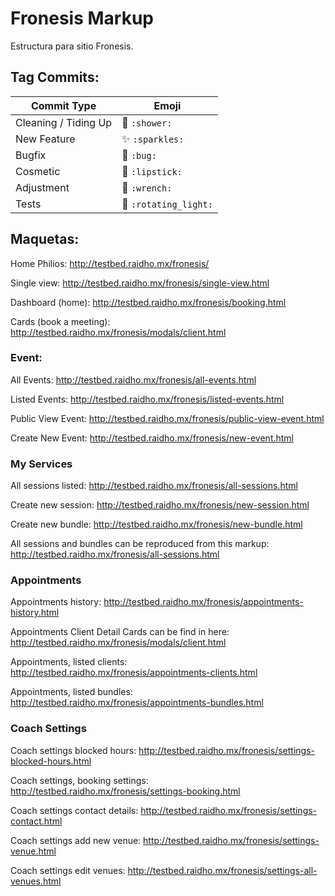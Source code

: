 # Fronesis Markup

Estructura para sitio Fronesis.

## Tag Commits:

Commit Type | Emoji
----------  | -------------
Cleaning / Tiding Up | :shower: `:shower:`
New Feature | :sparkles: `:sparkles:`
Bugfix | :bug: `:bug:`
Cosmetic | :lipstick: `:lipstick:`
Adjustment | :wrench: `:wrench:`
Tests | :rotating_light: `:rotating_light:`

## Maquetas:

Home Philios: http://testbed.raidho.mx/fronesis/

Single view: http://testbed.raidho.mx/fronesis/single-view.html

Dashboard (home): http://testbed.raidho.mx/fronesis/booking.html

Cards (book a meeting): http://testbed.raidho.mx/fronesis/modals/client.html

### Event:

All Events: http://testbed.raidho.mx/fronesis/all-events.html

Listed Events: http://testbed.raidho.mx/fronesis/listed-events.html

Public View Event: http://testbed.raidho.mx/fronesis/public-view-event.html

Create New Event: http://testbed.raidho.mx/fronesis/new-event.html

### My Services

All sessions listed: http://testbed.raidho.mx/fronesis/all-sessions.html

Create new session: http://testbed.raidho.mx/fronesis/new-session.html

Create new bundle: http://testbed.raidho.mx/fronesis/new-bundle.html

All sessions and bundles can be reproduced from this markup: http://testbed.raidho.mx/fronesis/all-sessions.html

### Appointments

Appointments history: http://testbed.raidho.mx/fronesis/appointments-history.html

Appointments Client Detail Cards can be find in here: http://testbed.raidho.mx/fronesis/modals/client.html

Appointments, listed clients: http://testbed.raidho.mx/fronesis/appointments-clients.html

Appointments, listed bundles: http://testbed.raidho.mx/fronesis/appointments-bundles.html

### Coach Settings

Coach settings blocked hours: http://testbed.raidho.mx/fronesis/settings-blocked-hours.html

Coach settings, booking settings: http://testbed.raidho.mx/fronesis/settings-booking.html

Coach settings contact details: http://testbed.raidho.mx/fronesis/settings-contact.html

Coach settings add new venue: http://testbed.raidho.mx/fronesis/settings-venue.html

Coach settings edit venues: http://testbed.raidho.mx/fronesis/settings-all-venues.html
